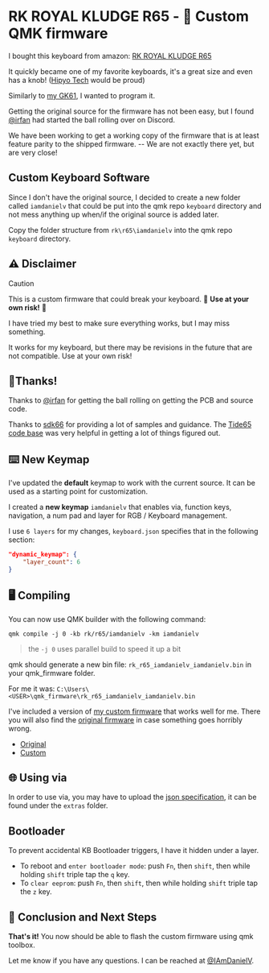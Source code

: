 # RK ROYAL KLUDGE R65 - 🚧 Custom QMK firmware

I bought this keyboard from amazon:
[RK ROYAL KLUDGE R65](https://www.amazon.com/dp/B0CNP1BG1W?th=1)

It quickly became one of my favorite keyboards, it's a great size and even has a knob! ([Hipyo Tech](https://www.youtube.com/@HipyoTech) would be proud)

Similarly to [my GK61](https://github.com/iamdanielv/kb_gk61), I wanted to program it.

Getting the original source for the firmware has not been easy, but I found [@irfan](https://github.com/irfanjmdn/r65) had started the ball rolling over on Discord.

We have been working to get a working copy of the firmware that is at least feature parity to the shipped firmware. -- We are not exactly there yet, but are very close!

## Custom Keyboard Software

Since I don't have the original source, I decided to create a new folder called `iamdanielv` that could be put into the qmk repo `keyboard` directory and not mess anything up when/if the original source is added later.

Copy the folder structure from `rk\r65\iamdanielv` into the qmk repo `keyboard` directory.

## ⚠️ Disclaimer
> [!CAUTION]
> This is a custom firmware that could break your keyboard. 🛑 **Use at your own risk!** 🛑
> 
> I have tried my best to make sure everything works, but I may miss something.
>
> It works for my keyboard, but there may be revisions in the future that are not compatible. Use at your own risk!

## 🥳Thanks!

Thanks to [@irfan](https://github.com/irfanjmdn/) for getting the ball rolling on getting the PCB and source code.

Thanks to [sdk66](https://github.com/sdk66/) for providing a lot of samples and guidance.
The [Tide65 code base](https://github.com/sdk66/qmk_firmware/tree/wireless/keyboards/epomaker/tide65) was very helpful in getting a lot of things figured out.

## ⌨️ New Keymap

I've updated the **default** keymap to work with the current source. It can be used as a starting point for customization.

I created a **new keymap** `iamdanielv` that enables via, function keys, navigation, a num pad and layer for RGB / Keyboard management.

I use `6 layers` for my changes, `keyboard.json` specifies that in the following section:

```json
"dynamic_keymap": {
    "layer_count": 6
}
```

## 🖥️ Compiling

You can now use QMK builder with the following command:

```shell
qmk compile -j 0 -kb rk/r65/iamdanielv -km iamdanielv
```

> the `-j 0` uses parallel build to speed it up a bit

qmk should generate a new bin file: `rk_r65_iamdanielv_iamdanielv.bin` in your qmk_firmware folder.

For me it was: `C:\Users\<USER>\qmk_firmware\rk_r65_iamdanielv_iamdanielv.bin`

I've included a version of [my custom firmware](extras/rk_r65_iamdanielv_iamdanielv.bin) that works well for me. There you will also find the [original firmware](extras/original_rk_r65_firmware.hex) in case something goes horribly wrong.

- [Original](extras/original_rk_r65_firmware.hex)
- [Custom](extras/rk_r65_iamdanielv_iamdanielv.bin)

## 🌐 Using via

In order to use via, you may have to upload the [json specification](extras/rk_r65_via.json), it can be found under the `extras` folder.

## Bootloader

To prevent accidental KB Bootloader triggers, I have it hidden under a layer.
- To reboot and `enter bootloader mode`: push `Fn`, then `shift`, then while holding `shift` triple tap the `q` key.
- To `clear eeprom`: push `Fn`, then `shift`, then while holding `shift` triple tap the `z` key.

## 🎉 Conclusion and Next Steps

**That's it!** You now should be able to flash the custom firmware using qmk toolbox.

Let me know if you have any questions. I can be reached at [@IAmDanielV](https://twitter.com/IAmDanielV).

